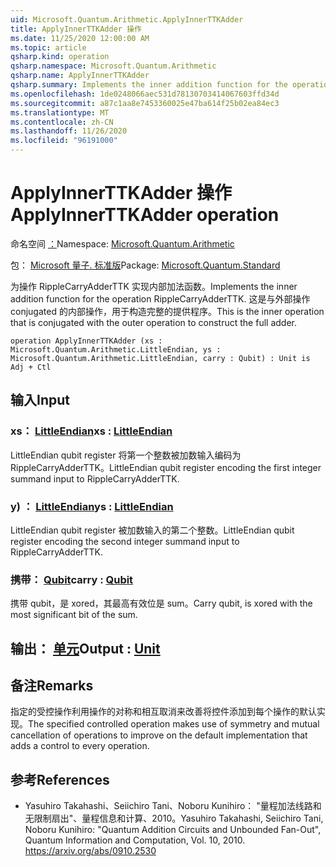 ```yaml
---
uid: Microsoft.Quantum.Arithmetic.ApplyInnerTTKAdder
title: ApplyInnerTTKAdder 操作
ms.date: 11/25/2020 12:00:00 AM
ms.topic: article
qsharp.kind: operation
qsharp.namespace: Microsoft.Quantum.Arithmetic
qsharp.name: ApplyInnerTTKAdder
qsharp.summary: Implements the inner addition function for the operation RippleCarryAdderTTK. This is the inner operation that is conjugated with the outer operation to construct the full adder.
ms.openlocfilehash: 1de0248066aec531d78130703414067603ffd34d
ms.sourcegitcommit: a87c1aa8e7453360025e47ba614f25b02ea84ec3
ms.translationtype: MT
ms.contentlocale: zh-CN
ms.lasthandoff: 11/26/2020
ms.locfileid: "96191000"
---
```

# <a name="applyinnerttkadder-operation"></a><span data-ttu-id="084cd-102">ApplyInnerTTKAdder 操作</span><span class="sxs-lookup"><span data-stu-id="084cd-102">ApplyInnerTTKAdder operation</span></span>

<span data-ttu-id="084cd-103">命名空间 [：](xref:Microsoft.Quantum.Arithmetic)</span><span class="sxs-lookup"><span data-stu-id="084cd-103">Namespace: [Microsoft.Quantum.Arithmetic](xref:Microsoft.Quantum.Arithmetic)</span></span>

<span data-ttu-id="084cd-104">包： [Microsoft 量子. 标准版](https://nuget.org/packages/Microsoft.Quantum.Standard)</span><span class="sxs-lookup"><span data-stu-id="084cd-104">Package: [Microsoft.Quantum.Standard](https://nuget.org/packages/Microsoft.Quantum.Standard)</span></span>


<span data-ttu-id="084cd-105">为操作 RippleCarryAdderTTK 实现内部加法函数。</span><span class="sxs-lookup"><span data-stu-id="084cd-105">Implements the inner addition function for the operation RippleCarryAdderTTK.</span></span> <span data-ttu-id="084cd-106">这是与外部操作 conjugated 的内部操作，用于构造完整的提供程序。</span><span class="sxs-lookup"><span data-stu-id="084cd-106">This is the inner operation that is conjugated with the outer operation to construct the full adder.</span></span>

```qsharp
operation ApplyInnerTTKAdder (xs : Microsoft.Quantum.Arithmetic.LittleEndian, ys : Microsoft.Quantum.Arithmetic.LittleEndian, carry : Qubit) : Unit is Adj + Ctl
```


## <a name="input"></a><span data-ttu-id="084cd-107">输入</span><span class="sxs-lookup"><span data-stu-id="084cd-107">Input</span></span>

### <a name="xs--littleendian"></a><span data-ttu-id="084cd-108">xs： [LittleEndian](xref:Microsoft.Quantum.Arithmetic.LittleEndian)</span><span class="sxs-lookup"><span data-stu-id="084cd-108">xs : [LittleEndian](xref:Microsoft.Quantum.Arithmetic.LittleEndian)</span></span>

<span data-ttu-id="084cd-109">LittleEndian qubit register 将第一个整数被加数输入编码为 RippleCarryAdderTTK。</span><span class="sxs-lookup"><span data-stu-id="084cd-109">LittleEndian qubit register encoding the first integer summand input to RippleCarryAdderTTK.</span></span>


### <a name="ys--littleendian"></a><span data-ttu-id="084cd-110">y) ： [LittleEndian](xref:Microsoft.Quantum.Arithmetic.LittleEndian)</span><span class="sxs-lookup"><span data-stu-id="084cd-110">ys : [LittleEndian](xref:Microsoft.Quantum.Arithmetic.LittleEndian)</span></span>

<span data-ttu-id="084cd-111">LittleEndian qubit register 被加数输入的第二个整数。</span><span class="sxs-lookup"><span data-stu-id="084cd-111">LittleEndian qubit register encoding the second integer summand input to RippleCarryAdderTTK.</span></span>


### <a name="carry--qubit"></a><span data-ttu-id="084cd-112">携带： [Qubit](xref:microsoft.quantum.lang-ref.qubit)</span><span class="sxs-lookup"><span data-stu-id="084cd-112">carry : [Qubit](xref:microsoft.quantum.lang-ref.qubit)</span></span>

<span data-ttu-id="084cd-113">携带 qubit，是 xored，其最高有效位是 sum。</span><span class="sxs-lookup"><span data-stu-id="084cd-113">Carry qubit, is xored with the most significant bit of the sum.</span></span>



## <a name="output--unit"></a><span data-ttu-id="084cd-114">输出： [单元](xref:microsoft.quantum.lang-ref.unit)</span><span class="sxs-lookup"><span data-stu-id="084cd-114">Output : [Unit](xref:microsoft.quantum.lang-ref.unit)</span></span>



## <a name="remarks"></a><span data-ttu-id="084cd-115">备注</span><span class="sxs-lookup"><span data-stu-id="084cd-115">Remarks</span></span>

<span data-ttu-id="084cd-116">指定的受控操作利用操作的对称和相互取消来改善将控件添加到每个操作的默认实现。</span><span class="sxs-lookup"><span data-stu-id="084cd-116">The specified controlled operation makes use of symmetry and mutual cancellation of operations to improve on the default implementation that adds a control to every operation.</span></span>

## <a name="references"></a><span data-ttu-id="084cd-117">参考</span><span class="sxs-lookup"><span data-stu-id="084cd-117">References</span></span>

- <span data-ttu-id="084cd-118">Yasuhiro Takahashi、Seiichiro Tani、Noboru Kunihiro： "量程加法线路和无限制扇出"、量程信息和计算、2010。</span><span class="sxs-lookup"><span data-stu-id="084cd-118">Yasuhiro Takahashi, Seiichiro Tani, Noboru Kunihiro: "Quantum Addition Circuits and Unbounded Fan-Out", Quantum Information and Computation, Vol. 10, 2010.</span></span>
  https://arxiv.org/abs/0910.2530